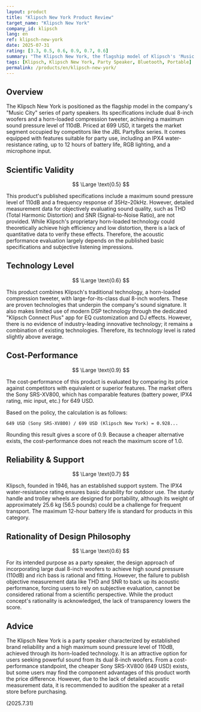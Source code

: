 ```yaml
---
layout: product
title: "Klipsch New York Product Review"
target_name: "Klipsch New York"
company_id: klipsch
lang: en
ref: klipsch-new-york
date: 2025-07-31
rating: [3.3, 0.5, 0.6, 0.9, 0.7, 0.6]
summary: "The Klipsch New York, the flagship model of Klipsch's 'Music City' party speaker series. It features dual 8-inch woofers, delivers up to 110dB of output, and is priced at 699 USD."
tags: [Klipsch, Klipsch New York, Party Speaker, Bluetooth, Portable]
permalink: /products/en/klipsch-new-york/
---
```


## Overview

The Klipsch New York is positioned as the flagship model in the company's "Music City" series of party speakers. Its specifications include dual 8-inch woofers and a horn-loaded compression tweeter, achieving a maximum sound pressure level of 110dB. Priced at 699 USD, it targets the market segment occupied by competitors like the JBL PartyBox series. It comes equipped with features suitable for party use, including an IPX4 water-resistance rating, up to 12 hours of battery life, RGB lighting, and a microphone input.

## Scientific Validity

$$ \Large \text{0.5} $$

This product's published specifications include a maximum sound pressure level of 110dB and a frequency response of 35Hz–20kHz. However, detailed measurement data for objectively evaluating sound quality, such as THD (Total Harmonic Distortion) and SNR (Signal-to-Noise Ratio), are not provided. While Klipsch's proprietary horn-loaded technology could theoretically achieve high efficiency and low distortion, there is a lack of quantitative data to verify these effects. Therefore, the acoustic performance evaluation largely depends on the published basic specifications and subjective listening impressions.

## Technology Level

$$ \Large \text{0.6} $$

This product combines Klipsch's traditional technology, a horn-loaded compression tweeter, with large-for-its-class dual 8-inch woofers. These are proven technologies that underpin the company's sound signature. It also makes limited use of modern DSP technology through the dedicated "Klipsch Connect Plus" app for EQ customization and DJ effects. However, there is no evidence of industry-leading innovative technology; it remains a combination of existing technologies. Therefore, its technology level is rated slightly above average.

## Cost-Performance

$$ \Large \text{0.9} $$

The cost-performance of this product is evaluated by comparing its price against competitors with equivalent or superior features. The market offers the Sony SRS-XV800, which has comparable features (battery power, IPX4 rating, mic input, etc.) for 649 USD.

Based on the policy, the calculation is as follows:

`649 USD (Sony SRS-XV800) / 699 USD (Klipsch New York) = 0.928...`

Rounding this result gives a score of 0.9. Because a cheaper alternative exists, the cost-performance does not reach the maximum score of 1.0.

## Reliability & Support

$$ \Large \text{0.7} $$

Klipsch, founded in 1946, has an established support system. The IPX4 water-resistance rating ensures basic durability for outdoor use. The sturdy handle and trolley wheels are designed for portability, although its weight of approximately 25.6 kg (56.5 pounds) could be a challenge for frequent transport. The maximum 12-hour battery life is standard for products in this category.

## Rationality of Design Philosophy

$$ \Large \text{0.6} $$

For its intended purpose as a party speaker, the design approach of incorporating large dual 8-inch woofers to achieve high sound pressure (110dB) and rich bass is rational and fitting. However, the failure to publish objective measurement data like THD and SNR to back up its acoustic performance, forcing users to rely on subjective evaluation, cannot be considered rational from a scientific perspective. While the product concept's rationality is acknowledged, the lack of transparency lowers the score.

## Advice

The Klipsch New York is a party speaker characterized by established brand reliability and a high maximum sound pressure level of 110dB, achieved through its horn-loaded technology. It is an attractive option for users seeking powerful sound from its dual 8-inch woofers. From a cost-performance standpoint, the cheaper Sony SRS-XV800 (649 USD) exists, but some users may find the component advantages of this product worth the price difference. However, due to the lack of detailed acoustic measurement data, it is recommended to audition the speaker at a retail store before purchasing.

(2025.7.31)
